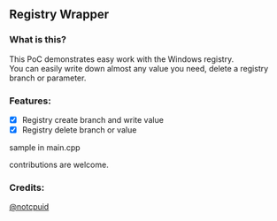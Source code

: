 ## Registry Wrapper

### What is this?
This PoC demonstrates easy work with the Windows registry. \
You can easily write down almost any value you need, delete a registry branch or parameter.

### Features:
- [x] Registry create branch and write value
- [x] Registry delete branch or value

sample in main.cpp

contributions are welcome.

### Credits:
[@notcpuid](https://github.com/notcpuid/)
